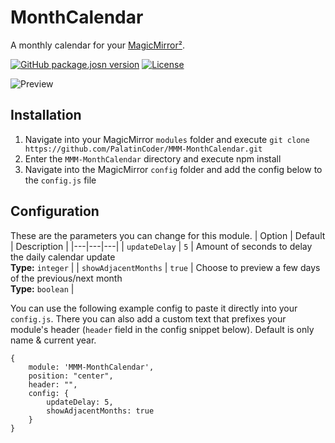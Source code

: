 # MonthCalendar

A monthly calendar for your [MagicMirror²](https://magicmirror.builders/).

[![GitHub package.josn version](https://img.shields.io/github/package-json/v/PalatinCoder/MMM-MonthCalendar.svg?style=flat-square)](https://github.com/PalatinCoder/MMM-MonthCalendar/releases)
[![License](https://img.shields.io/github/license/PalatinCoder/MMM-MonthCalendar.svg?style=flat-square)](https://github.com/PalatinCoder/MMM-MonthCalendar/blob/master/LICENSE.md)


![Preview](https://user-images.githubusercontent.com/5798157/74273222-5ccd5f00-4d10-11ea-873a-375591128e65.png)

## Installation

1. Navigate into your MagicMirror `modules` folder and execute `git clone https://github.com/PalatinCoder/MMM-MonthCalendar.git`
2. Enter the `MMM-MonthCalendar` directory and execute npm install
3. Navigate into the MagicMirror `config` folder and add the config below to the `config.js` file

## Configuration
These are the parameters you can change for this module.
| Option | Default | Description |
|---|---|---|
| `updateDelay` | `5` | Amount of seconds to delay the daily calendar update<br>**Type:** `integer` |
| `showAdjacentMonths` | `true` | Choose to preview a few days of the previous/next month<br>**Type:** `boolean` |

You can use the following example config to paste it directly into your `config.js`.
There you can also add a custom text that prefixes your module's header (`header` field in the config snippet below). Default is only name & current year.

```
{
    module: 'MMM-MonthCalendar',
    position: "center",
    header: "",
    config: {
        updateDelay: 5,
        showAdjacentMonths: true
    }
}
```